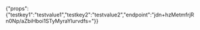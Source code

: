 {"props":{"testkey1":"testvalue1","testkey2":"testvalue2","endpoint":"jdn+hzMetmfrjRn0Np/aZbiHboi1STyMyraYlurvdfs="}}
